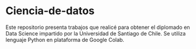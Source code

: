 # Ciencia-de-datos
Este repositorio presenta trabajos que realicé para obtener el diplomado en Data Science impartido por la Universidad de Santiago de Chile.
Se utiliza lenguaje Python en plataforma de Google Colab.
